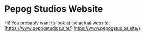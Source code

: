 # Pepog Studios Website
Hi! You probably want to look at the actual website, [https://www.pepogstudios.site/](https://www.pepogstudios.site/).
